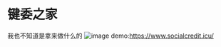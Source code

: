 # 键委之家
我也不知道是拿来做什么的
![image](https://user-images.githubusercontent.com/54500106/160618187-41de4ff1-d54b-4d3a-a62f-bb0601187b3c.png)
demo:https://www.socialcredit.icu/
